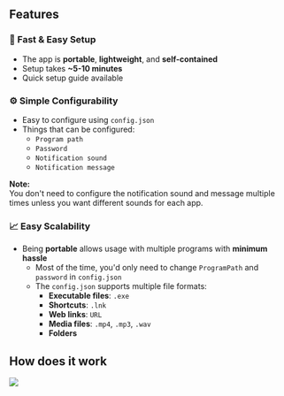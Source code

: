 ## Features
 ### 🚀 Fast & Easy Setup  
 - The app is **portable**, **lightweight**, and **self-contained**  
 - Setup takes **~5-10 minutes**  
 - Quick setup guide available  

 ### ⚙️ Simple Configurability  
 - Easy to configure using `config.json`  
 - Things that can be configured:  
   - `Program path`  
   - `Password`  
   - `Notification sound`  
   - `Notification message`  

 **Note:**  
 You don't need to configure the notification sound and message multiple times unless you want different sounds for each app.  

 ### 📈 Easy Scalability  
 - Being **portable** allows usage with multiple programs with **minimum hassle**  
   - Most of the time, you'd only need to change `ProgramPath` and `password` in `config.json`  
   - The `config.json` supports multiple file formats:  
     - **Executable files**: `.exe`  
     - **Shortcuts**: `.lnk`  
     - **Web links**: `URL`  
     - **Media files**: `.mp4`, `.mp3`, `.wav`  
     - **Folders**  

## How does it work
<img src="https://imgur.com/NGj3ZO7.png">
